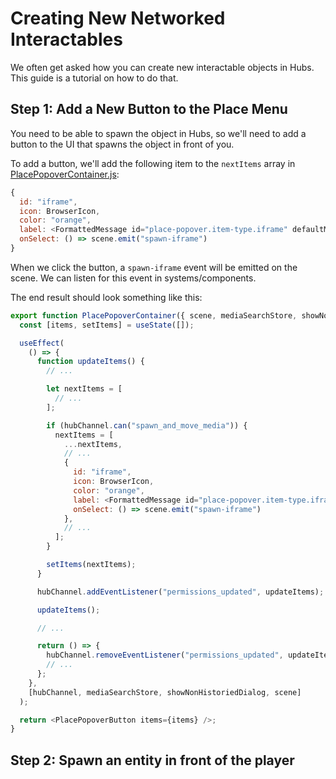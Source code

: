 # Creating New Networked Interactables

We often get asked how you can create new interactable objects in Hubs. This guide is a tutorial on how to do that.

## Step 1: Add a New Button to the Place Menu

You need to be able to spawn the object in Hubs, so we'll need to add a button to the UI that spawns the object in front of you.

To add a button, we'll add the following item to the `nextItems` array in [PlacePopoverContainer.js](/src/react-components/room/PlacePopoverContainer.js):
```js
{
  id: "iframe",
  icon: BrowserIcon,
  color: "orange",
  label: <FormattedMessage id="place-popover.item-type.iframe" defaultMessage="Web Page" />,
  onSelect: () => scene.emit("spawn-iframe")
}
```

When we click the button, a `spawn-iframe` event will be emitted on the scene. We can listen for this event in systems/components. 

The end result should look something like this:
```js
export function PlacePopoverContainer({ scene, mediaSearchStore, showNonHistoriedDialog, hubChannel }) {
  const [items, setItems] = useState([]);

  useEffect(
    () => {
      function updateItems() {
        // ...

        let nextItems = [
          // ...
        ];

        if (hubChannel.can("spawn_and_move_media")) {
          nextItems = [
            ...nextItems,
            // ...
            {
              id: "iframe",
              icon: BrowserIcon,
              color: "orange",
              label: <FormattedMessage id="place-popover.item-type.iframe" defaultMessage="Web Page" />,
              onSelect: () => scene.emit("spawn-iframe")
            },
            // ...
          ];
        }

        setItems(nextItems);
      }

      hubChannel.addEventListener("permissions_updated", updateItems);

      updateItems();

      // ...

      return () => {
        hubChannel.removeEventListener("permissions_updated", updateItems);
        // ...
      };
    },
    [hubChannel, mediaSearchStore, showNonHistoriedDialog, scene]
  );

  return <PlacePopoverButton items={items} />;
}
```

## Step 2: Spawn an entity in front of the player

